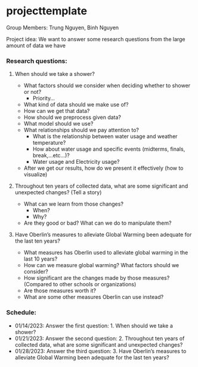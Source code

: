 # projecttemplate

Group Members: Trung Nguyen, Binh Nguyen

Project idea: We want to answer some research questions from the large amount of data we have

### Research questions:
1. When should we take a shower?
	- What factors should we consider when deciding whether to shower or not?
		- Priority…
	- What kind of data should we make use of?
	- How can we get that data?
	- How should we preprocess given data?
	- What model should we use?
	- What relationships should we pay attention to?
		- What is the relationship between water usage and weather temperature?
		- How about water usage and specific events (midterms, finals, break,...etc…)?
		- Water usage and Electricity usage?
	- After we get our results, how do we present it effectively (how to visualize)
	
2. Throughout ten years of collected data, what are some significant and unexpected changes? (Tell a story)
	- What can we learn from those changes?
		- When?
		- Why? 
	- Are they good or bad? What can we do to manipulate them?

3. Have Oberlin’s measures to alleviate Global Warming been adequate for the last ten years?
	- What measures has Oberlin used to alleviate global warming in the last 10 years?
	- How can we measure global warming? What factors should we consider?
	- How significant are the changes made by those measures? (Compared to other schools or organizations)
	- Are those measures worth it?
	- What are some other measures Oberlin can use instead?


### Schedule:
- 01/14/2023: Answer the first question: 1. When should we take a shower?
- 01/21/2023: Answer the second question: 2. Throughout ten years of collected data, what are some significant and unexpected changes?
- 01/28/2023: Answer the third question: 3. Have Oberlin’s measures to alleviate Global Warming been adequate for the last ten years?
